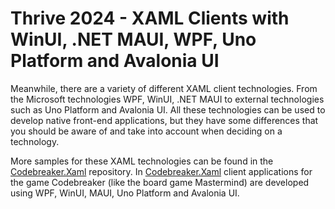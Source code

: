 # Thrive 2024 - XAML Clients with WinUI, .NET MAUI, WPF, Uno Platform and Avalonia UI
Meanwhile, there are a variety of different XAML client technologies. From the Microsoft technologies WPF, WinUI, .NET MAUI to external technologies such as Uno Platform and Avalonia UI. All these technologies can be used to develop native front-end applications, but they have some differences that you should be aware of and take into account when deciding on a technology.

More samples for these XAML technologies can be found in the [Codebreaker.Xaml](https://github.com/CodebreakerApp/Codebreaker.Xaml) repository.
In [Codebreaker.Xaml](https://github.com/CodebreakerApp/Codebreaker.Xaml) client applications for the game Codebreaker (like the board game Mastermind) are developed using WPF, WinUI, MAUI, Uno Platform and Avalonia UI.